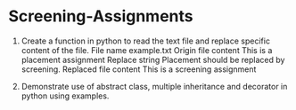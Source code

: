 # Screening-Assignments
1. Create a function in python to read the text file and replace specific content
of the file.
File name example.txt
Origin file content This is a placement assignment
Replace string Placement should be replaced by screening. Replaced file content This is a screening assignment

2. Demonstrate use of abstract class, multiple inheritance and decorator in
python using examples.
